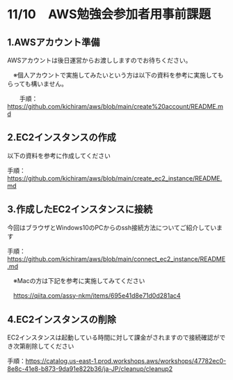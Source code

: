 # 11/10　AWS勉強会参加者用事前課題

## 1.AWSアカウント準備
AWSアカウントは後日運営からお渡ししますのでお待ちください。

　※個人アカウントで実施してみたいという方は以下の資料を参考に実施してもらっても構いません。

　　手順：https://github.com/kichiram/aws/blob/main/create%20account/README.md
 
## 2.EC2インスタンスの作成

以下の資料を参考に作成してください

手順：https://github.com/kichiram/aws/blob/main/create_ec2_instance/README.md

## 3.作成したEC2インスタンスに接続

今回はブラウザとWindows10のPCからのssh接続方法についてご紹介しています

手順：https://github.com/kichiram/aws/blob/main/connect_ec2_instance/README.md

　※Macの方は下記を参考に実施してみてください
 
 　https://qiita.com/assy-nkm/items/695e41d8e71d0d281ac4

## 4.EC2インスタンスの削除

EC2インスタンスは起動している時間に対して課金がされますので接続確認ができ次第削除してください

手順：https://catalog.us-east-1.prod.workshops.aws/workshops/47782ec0-8e8c-41e8-b873-9da91e822b36/ja-JP/cleanup/cleanup2
